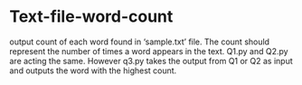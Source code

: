 # Text-file-word-count
output count of each word found in ‘sample.txt’ file. The count should represent the number of times a word appears in the text. 
Q1.py and Q2.py are acting the same. However q3.py takes the output from Q1 or Q2 as input and outputs the word with the highest count.
